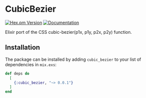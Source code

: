 # CubicBezier

[![Hex.pm Version](https://img.shields.io/hexpm/v/cubic_bezier.svg)](https://hex.pm/packages/cubic_bezier)
[![Documentation](https://img.shields.io/badge/docs-latest-blue.svg)](https://hexdocs.pm/cubic_bezier/)

Elixir port of the CSS cubic-bezier(p1x, p1y, p2x, p2y) function.

## Installation

The package can be installed by adding `cubic_bezier` 
to your list of dependencies in `mix.exs`:

```elixir
def deps do
  [
    {:cubic_bezier, "~> 0.0.1"}
  ]
end
```
